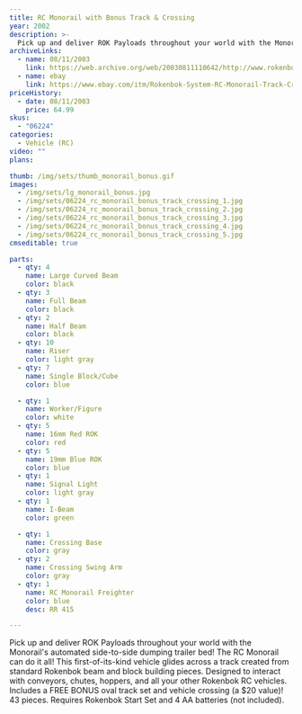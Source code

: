 ```yaml
---
title: RC Monorail with Bonus Track & Crossing
year: 2002
description: >-
  Pick up and deliver ROK Payloads throughout your world with the Monorail's automated side-to-side dumping trailer bed! The RC Monorail can do it all! This first-of-its-kind vehicle glides across a track created from standard Rokenbok beam and block building pieces.
archiveLinks:
  - name: 08/11/2003
    link: https://web.archive.org/web/20030811110642/http://www.rokenbok.com/catalog/2002_pd_rcv_monorail.html
  - name: ebay
    link: https://www.ebay.com/itm/Rokenbok-System-RC-Monorail-Track-Crossing-06224-open-box-see-description/353187578677
priceHistory:
  - date: 08/11/2003
    price: 64.99
skus:
  - "06224"
categories:
  - Vehicle (RC)
video: ""
plans:

thumb: /img/sets/thumb_monorail_bonus.gif
images:
  - /img/sets/lg_monorail_bonus.jpg
  - /img/sets/06224_rc_monorail_bonus_track_crossing_1.jpg
  - /img/sets/06224_rc_monorail_bonus_track_crossing_2.jpg
  - /img/sets/06224_rc_monorail_bonus_track_crossing_3.jpg
  - /img/sets/06224_rc_monorail_bonus_track_crossing_4.jpg
  - /img/sets/06224_rc_monorail_bonus_track_crossing_5.jpg
cmseditable: true

parts:
  - qty: 4
    name: Large Curved Beam
    color: black
  - qty: 3
    name: Full Beam
    color: black
  - qty: 2
    name: Half Beam
    color: black
  - qty: 10
    name: Riser
    color: light gray
  - qty: 7
    name: Single Block/Cube
    color: blue

  - qty: 1
    name: Worker/Figure
    color: white
  - qty: 5
    name: 16mm Red ROK
    color: red
  - qty: 5
    name: 19mm Blue ROK
    color: blue
  - qty: 1
    name: Signal Light
    color: light gray
  - qty: 1
    name: I-Beam
    color: green

  - qty: 1
    name: Crossing Base
    color: gray
  - qty: 2
    name: Crossing Swing Arm
    color: gray
  - qty: 1
    name: RC Monorail Freighter
    color: blue
    desc: RR 415

---
```

Pick up and deliver ROK Payloads throughout your world with the Monorail's automated side-to-side dumping trailer bed! The RC Monorail can do it all! This first-of-its-kind vehicle glides across a track created from standard Rokenbok beam and block building pieces. Designed to interact with conveyors, chutes, hoppers, and all your other Rokenbok RC vehicles. Includes a FREE BONUS oval track set and vehicle crossing (a $20 value)! 43 pieces. Requires Rokenbok Start Set and 4 AA batteries (not included).

